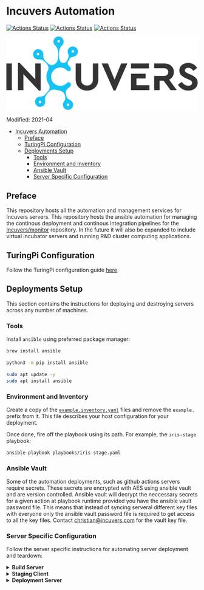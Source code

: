 # Incuvers Automation
[![Actions Status](https://github.com/Incuvers/microk3s/workflows/yamllint/badge.svg)](https://github.com/Incuvers/microk3s/actions?query=workflow%3Ayamllint) [![Actions Status](https://github.com/Incuvers/microk3s/workflows/ansible/badge.svg)](https://github.com/Incuvers/microk3s/actions?query=workflow%ansible) [![Actions Status](https://github.com/Incuvers/microk3s/workflows/shellcheck/badge.svg)](https://github.com/Incuvers/microk3s/actions?query=workflow%3Ashellcheck)

![img](/docs/img/Incuvers-black.png)

Modified: 2021-04

- [Incuvers Automation](#incuvers-automation)
  - [Preface](#preface)
  - [TuringPi Configuration](#turingpi-configuration)
  - [Deployments Setup](#deployments-setup)
    - [Tools](#tools)
    - [Environment and Inventory](#environment-and-inventory)
    - [Ansible Vault](#ansible-vault)
    - [Server Specific Configuration](#server-specific-configuration)

## Preface
This repository hosts all the automation and management services for Incuvers servers. This repository hosts the ansible automation for managing the continous deployment and continous integration pipelines for the [Incuvers/monitor](https://github.com/Incuvers/monitor) repository. In the future it will also be expanded to include virtual incubator servers and running R&D cluster computing applications.

## TuringPi Configuration
Follow the TuringPi configuration guide [here](/docs/turingpi.md)

## Deployments Setup
This section contains the instructions for deploying and destroying servers across any number of machines.

### Tools
Install `ansible` using preferred package manager:
```bash
brew install ansible
```
```bash
python3 -m pip install ansible
```
```bash
sudo apt update -y
sudo apt install ansible
```

### Environment and Inventory
Create a copy of the [`example.inventory.yaml`](/inventory/example.inventory.yaml) files and remove the `example.` prefix from it. This file describes your host configuration for your deployment.

Once done, fire off the playbook using its path. For example, the `iris-stage` playbook:
```bash
ansible-playbook playbooks/iris-stage.yaml
```
### Ansible Vault
Some of the automation deployments, such as github actions servers require secrets. These secrets are encrypted with AES using ansible vault and are version controlled. Ansible vault will decrypt the neccessary secrets for a given action at playbook runtime provided you have the ansible vault password file. This means that instead of syncing serveral different key files with everyone only the ansible vault password file is required to get access to all the key files. Contact christian@incuvers.com for the vault key file.

### Server Specific Configuration
Follow the server specific instructions for automating server deployment and teardown:

<details>
  <summary><b>Build Server</b></summary>
  <h3>Quickstart</h3>
  <p>
  </p>
  <h3>Recommended Hardware</h3>
  <p>
  </p>
</details>

<details>
  <summary><b>Staging Client</b></summary>
  <h3>Quickstart</h3>
  <p>
  </p>
  <h3>Recommended Hardware</h3>
  <p>
  </p>
</details>

<details>
  <summary><b>Deployment Server</b></summary>
  <h3>Quickstart</h3>
  <p>
  </p>
  <h3>Recommended Hardware</h3>
  <p>
  </p>
</details>
